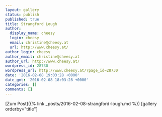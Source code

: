 ```yaml
---
layout: gallery
status: publish
published: true
title: Strangford Lough
author:
  display_name: cheesy
  login: cheesy
  email: christine@cheesy.at
  url: http://www.cheesy.at/
author_login: cheesy
author_email: christine@cheesy.at
author_url: http://www.cheesy.at/
wordpress_id: 28730
wordpress_url: http://www.cheesy.at/?page_id=28730
date: '2016-02-08 19:03:28 +0000'
date_gmt: '2016-02-08 18:03:28 +0000'
categories: []
comments: []
---
```


[Zum Post]({% link _posts/2016-02-08-strangford-lough.md %})
[gallery orderby="title"]
